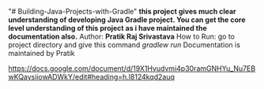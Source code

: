 "# Building-Java-Projects-with-Gradle"
**this project gives much clear understanding of developing Java Gradle project. You can get the core level understanding of this project as i have maintained the documentation also.**
Author: **Pratik Raj Srivastava**
How to Run: go to project directory and give this command *gradlew run*
Documentation is maintained by Pratik

https://docs.google.com/document/d/19X1Hvudvmi4p30ramGNHYu_Nu7EBwKQaysiiowADWkY/edit#heading=h.l8124kqd2auq
